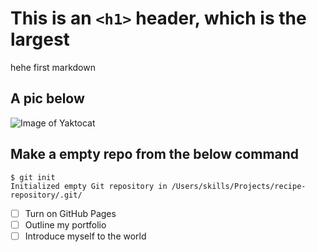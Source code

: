 # This is an `<h1>` header, which is the largest

hehe first markdown

## A pic below

![Image of Yaktocat](https://octodex.github.com/images/yaktocat.png)

## Make a empty repo from the below command

```
$ git init
Initialized empty Git repository in /Users/skills/Projects/recipe-repository/.git/
```

- [ ] Turn on GitHub Pages
- [ ] Outline my portfolio
- [ ] Introduce myself to the world
